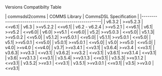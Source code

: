 Versions Compatibilty Table

| commsdsl2comms | COMMS Library | CommsDSL Specification |
|---------------------------------------------------------|
| v6.3.2 | >=v5.2.3 | <=v6.1|
| v6.3 | >=v5.2.2 | <=v6.1|
| v6.2 - v6.2.4 | >=v5.2.1 | <=v6.1|
| v6.1| >=v5.2 | <=v6.0|
| v6.0| >=v5.1 | <=v6.0|
| v5.2| >=v5.0.3 | <=v5.0|
| v5.1.3| >=v5.0.2 | <=v5.0|
| v5.1.2| >=v5.0.1 | <=v5.0|
| v5.1.1| >=v5.0.1 | <=v5.0|
| v5.1| >=v5.0.1 | <=v5.0|
| v5.0.1| >=v5.0.1 | <=v5.0|
| v5.0| >=v5.0 | <=v5.0|
| v4.0| >=v4.0 | <=v4.0|
| v3.7| >=v3.4.1 | <=v3.1|
| v3.6.4| >=v3.4 | <=v3.1|
| v3.6.3| >=v3.3 | <=v3.1|
| v3.6.2| >=v3.2 | <=v3.1|
| v3.6.1| >=v3.1.4 | <=v3.1|
| v3.6| >=v3.1.3 | <=v3.1|
| v3.5.4| >=v3.1.3 | <=v3.1|
| v3.5.3| >=v3.1.2 | <=v3.1|
| v3.5.2| >=v3.1 | <=v3.1|
| v3.5.1| >=v3.0.1 | <=v3.1|
| v3.5| >=v3.0 | <=v3.1|

